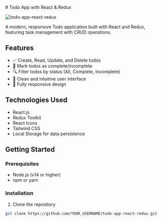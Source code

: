 
 # Todo App with React & Redux

![todo-app-react-redux](/src/assets/github-cover.png)

A modern, responsive Todo application built with React and Redux, featuring task management with CRUD operations.

## Features

- ✅ Create, Read, Update, and Delete todos
- 🎯 Mark todos as complete/incomplete
- 🔍 Filter todos by status (All, Complete, Incomplete)
- 🎨 Clean and intuitive user interface
- 📱 Fully responsive design

## Technologies Used

- React.js
- Redux Toolkit
- React Icons
- Tailwind CSS
- Local Storage for data persistence

## Getting Started

### Prerequisites

- Node.js (v14 or higher)
- npm or yarn

### Installation

1. Clone the repository
```bash
git clone https://github.com/YOUR_USERNAME/todo-app-react-redux.git
